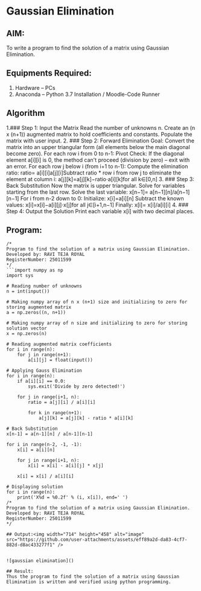 # Gaussian Elimination

## AIM:
To write a program to find the solution of a matrix using Gaussian Elimination.

## Equipments Required:
1. Hardware – PCs
2. Anaconda – Python 3.7 Installation / Moodle-Code Runner

## Algorithm
1.### Step 1: Input the Matrix
Read the number of unknowns n.
Create an (n x (n+1)) augmented matrix to hold coefficients and constants.
Populate the matrix with user input. 
2. ### Step 2: Forward Elimination
Goal: Convert the matrix into an upper triangular form (all elements below the main diagonal become zero).
For each row i from 0 to n-1:
Pivot Check: If the diagonal element a[i][i] is 0, the method can't proceed (division by zero) – exit with an error.
For each row j below i (from i+1 to n-1):
Compute the elimination ratio: ratio= a[i][i]a[j][i]​
Subtract ratio * row i from row j to eliminate the element at column i: a[j][k]=a[j][k]−ratio⋅a[i][k]for all k∈[0,n]
3. ### Step 3: Back Substitution
Now the matrix is upper triangular. Solve for variables starting from the last row.
Solve the last variable:
x[n−1]= a[n−1][n]/a[n−1][n−1]​
For i from n-2 down to 0:
Initialize: x[i]=a[i][n] Subtract the known values: x[i]=x[i]−a[i][j]⋅x[j]for all j∈[i+1,n−1] Finally: x[i]= x[i]/a[i][i]
4. ### Step 4: Output the Solution
Print each variable x[i] with two decimal places.


## Program:
```
/*
Program to find the solution of a matrix using Gaussian Elimination.
Developed by: RAVI TEJA ROYAL
RegisterNumber: 25011599
*/
```import numpy as np
import sys

# Reading number of unknowns
n = int(input())

# Making numpy array of n x (n+1) size and initializing to zero for storing augmented matrix
a = np.zeros((n, n+1))

# Making numpy array of n size and initializing to zero for storing solution vector
x = np.zeros(n)

# Reading augmented matrix coefficients
for i in range(n):
    for j in range(n+1):
        a[i][j] = float(input())

# Applying Gauss Elimination
for i in range(n):
    if a[i][i] == 0.0:
        sys.exit('Divide by zero detected!')

    for j in range(i+1, n):
        ratio = a[j][i] / a[i][i]
        
        for k in range(n+1):
            a[j][k] = a[j][k] - ratio * a[i][k]

# Back Substitution
x[n-1] = a[n-1][n] / a[n-1][n-1]

for i in range(n-2, -1, -1):
    x[i] = a[i][n]
    
    for j in range(i+1, n):
        x[i] = x[i] - a[i][j] * x[j]

    x[i] = x[i] / a[i][i]

# Displaying solution
for i in range(n):
    print('X%d = %0.2f' % (i, x[i]), end=' ')
/*
Program to find the solution of a matrix using Gaussian Elimination.
Developed by: RAVI TEJA ROYAL
RegisterNumber: 25011599
*/

## Output:<img width="714" height="458" alt="image" src="https://github.com/user-attachments/assets/eff89a2d-da83-4cf7-882d-d8ac433277f1" />


![gaussian elimination]()

## Result:
Thus the program to find the solution of a matrix using Gaussian Elimination is written and verified using python programming.

